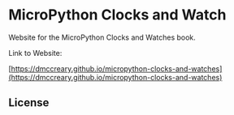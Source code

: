 # MicroPython Clocks and Watch

Website for the MicroPython Clocks and Watches book.

Link to Website:

[https://dmccreary.github.io/micropython-clocks-and-watches](https://dmccreary.github.io/micropython-clocks-and-watches)

## License




